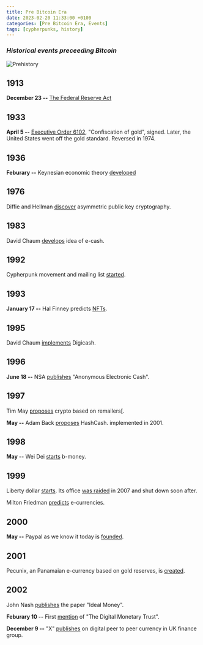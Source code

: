 ```yaml
---
title: Pre Bitcoin Era
date: 2023-02-20 11:33:00 +0100
categories: [Pre Bitcoin Era, Events]
tags: [cypherpunks, history]
---
```


### *Historical events preceeding Bitcoin*

![Prehistory](https://21-ways.com/assets/images/ch1-01/prehistory.png)

## 1913

**December 23 --**	[The Federal Reserve Act](https://en.wikipedia.org/wiki/Federal_Reserve_Act)

## 1933

**April 5 --**	[Executive Order 6102](https://en.wikipedia.org/wiki/Executive_Order_6102), "Confiscation of gold", signed. Later, the United States went off the gold standard. Reversed in 1974.

## 1936

**Feburary --**	Keynesian economic theory [developed](https://en.wikipedia.org/wiki/The_General_Theory_of_Employment,_Interest_and_Money)

## 1976

Diffie and Hellman [discover](https://en.wikipedia.org/wiki/Diffie%E2%80%93Hellman_key_exchange) asymmetric public key cryptography.

## 1983

David Chaum [develops](http://blog.koehntopp.de/uploads/chaum_fiat_naor_ecash.pdf) idea of e-cash.

## 1992

Cypherpunk movement and mailing list [started](https://mailing-list-archive.cryptoanarchy.wiki/).

## 1993

**January 17 --**	Hal Finney predicts [NFTs](https://mailing-list-archive.cryptoanarchy.wiki/archive/1993/01/ee44616c1d030cb0722be6e3e5ff9c16e6535f48514cbb881f09b27884275c14/).

## 1995

David Chaum [implements](https://www.forbes.com/forbes/1999/1101/6411390a.html) Digicash.

## 1996

**June 18 --**	NSA [publishes](https://groups.csail.mit.edu/mac/classes/6.805/articles/money/nsamint/nsamint.htm) "Anonymous Electronic Cash".

## 1997

Tim May [proposes](http://osaka.law.miami.edu/~froomkin/articles/tcmay.htm) crypto based on remailers[.

**May --**	Adam Back [proposes](http://www.hashcash.org/papers/hashcash.pdf) HashCash. implemented in 2001.

## 1998

**May --**	Wei Dei [starts](http://www.weidai.com/bmoney.txt) b-money.

## 1999

Liberty dollar [starts](https://libertydollar.net/the-history-of-the-liberty-dollar/). Its office [was raided](https://web.archive.org/web/20071118023934/https://reason.com/blog/show/123553.html) in 2007 and shut down soon after.

Milton Friedman [predicts](https://nostr.build/av/nostr.build_4e93ff67e578521cfdddda113ba8dad98231eb151105b0d9cdd735170ea88525.mp4) e-currencies.
## 2000

**May --**	Paypal as we know it today is [founded](https://en.wikipedia.org/wiki/Timeline_of_PayPal).

## 2001

Pecunix, an Panamaian e-currency based on gold reserves, is [created](https://www.cato.org/sites/cato.org/files/serials/files/cato-journal/2014/5/cato-journal-v34n2-5.pdf).

## 2002

John Nash [publishes](https://www.jstor.org/stable/1061553) the paper "Ideal Money".

**Feburary 10 --**	First [mention](https://web.archive.org/web/20020210143425/http://orlingrabbe.com/dmt_guide.htm) of "The Digital Monetary Trust".

**December 9 --**	"X" [publishes](https://en.bitcoin.it/wiki/X) on digital peer to peer currency in UK finance group.
